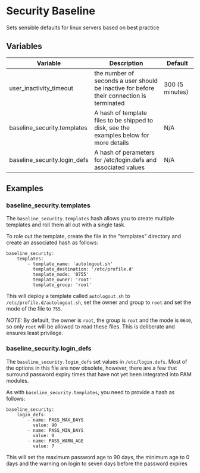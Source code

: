 # Security Baseline

Sets sensible defaults for linux servers based on best practice

## Variables

| Variable | Description | Default |
|----------|-------------|---------|
| user_inactivity_timeout | the number of seconds a user should be inactive for before their connection is terminated | 300 (5 minutes) |
| baseline_security.templates | A hash of template files to be shipped to disk, see the examples below for more details | N/A |
| baseline_security.login_defs | A hash of perameters for /etc/login.defs and associated values | N/A |

## Examples

### baseline_security.templates

The `baseline_security.templates` hash allows you to create multiple templates
and roll them all out with a single task.

To role out the template, create the file in the "templates" directory and
create an associated hash as follows:

```
baseline_security:
    templates:
        - template_name: 'autologout.sh'
          template_destination: '/etc/profile.d'
          template_mode: '0755'
          template_owner: 'root'
          template_group: 'root'
```

This will deploy a template called `autologout.sh` to
`/etc/profile.d/autologout.sh`, set the owner and group to `root` and set the
mode of the file to `755`.

*NOTE:* By default, the owner is `root`, the group is `root` and the mode is
`0640`, so only `root` will be allowed to read these files.  This is deliberate
and ensures least privilege.

### baseline_security.login_defs

The `baseline_security.login_defs` set values in `/etc/login.defs`.  Most of
the options in this file are now obsolete, however, there are a few that
surround password expiry times that have not yet been integrated into PAM
modules.

As with `baseline_security.templates`, you need to provide a hash as follows:

```
baseline_security:
    login_defs:
        - name: PASS_MAX_DAYS
          value: 90
        - name: PASS_MIN_DAYS
          value: 0
        - name: PASS_WARN_AGE
          value: 7
```

This will set the maximum password age to 90 days, the minimum age to 0 days
and the warning on login to seven days before the password expires
